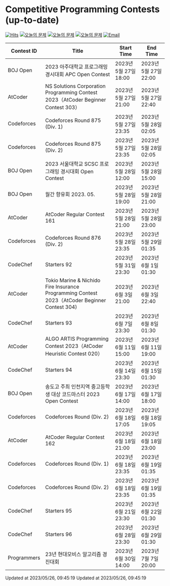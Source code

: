 Competitive Programming Contests (up-to-date)
========
[![Hits](https://hits.seeyoufarm.com/api/count/incr/badge.svg?url=https%3A%2F%2Fgithub.com%2Fika9810%2FCompetitive-Programming-Contests&count_bg=%2379C83D&title_bg=%23555555&icon=&icon_color=%23E7E7E7&title=hits&edge_flat=false)](https://hits.seeyoufarm.com)
[![오늘의 문제](https://img.shields.io/badge/Today's%20ABC-Link-lightpink)](https://github.com/ika9810/Atcoder-Daily-Contests/blob/main/ABC.md) 
[![오늘의 문제](https://img.shields.io/badge/Today's%20ARC-Link-orange)](https://github.com/ika9810/Atcoder-Daily-Contests/blob/main/ARC.md) 
[![오늘의 문제](https://img.shields.io/badge/Today's%20AGC-Link-red)](https://github.com/ika9810/Atcoder-Daily-Contests/blob/main/AGC.md) 
[![Email](https://img.shields.io/badge/Email-ika7204@naver.com-ff69b4)](mailTo:ika7204@naver.com)

 Contest ID | Title | Start Time | End Time |
---|---|---|---|
| BOJ Open | 2023 아주대학교 프로그래밍 경시대회 APC Open Contest | 2023년 5월 27일 18:00 | 2023년 5월 27일 22:00 |
| AtCoder | NS Solutions Corporation Programming Contest 2023（AtCoder Beginner Contest 303） | 2023년 5월 27일 21:00 | 2023년 5월 27일 22:40 |
| Codeforces | Codeforces Round 875 (Div. 1) | 2023년 5월 27일 23:35 | 2023년 5월 28일 02:05 |
| Codeforces | Codeforces Round 875 (Div. 2) | 2023년 5월 27일 23:35 | 2023년 5월 28일 02:05 |
| BOJ Open | 2023 서울대학교 SCSC 프로그래밍 경시대회 Open Contest | 2023년 5월 28일 12:00 | 2023년 5월 28일 15:00 |
| BOJ Open | 월간 향유회 2023. 05. | 2023년 5월 28일 19:00 | 2023년 5월 28일 21:00 |
| AtCoder | AtCoder Regular Contest 161 | 2023년 5월 28일 21:00 | 2023년 5월 28일 23:00 |
| Codeforces | Codeforces Round 876 (Div. 2) | 2023년 5월 28일 23:35 | 2023년 5월 29일 01:35 |
| CodeChef | Starters 92 | 2023년 5월 31일 23:30 | 2023년 6월 1일 01:30 |
| AtCoder | Tokio Marine & Nichido Fire Insurance Programming Contest 2023（AtCoder Beginner Contest 304) | 2023년 6월 3일 21:00 | 2023년 6월 3일 22:40 |
| CodeChef | Starters 93 | 2023년 6월 7일 23:30 | 2023년 6월 8일 01:30 |
| AtCoder | ALGO ARTIS Programming Contest 2023（AtCoder Heuristic Contest 020） | 2023년 6월 11일 15:00 | 2023년 6월 11일 19:00 |
| CodeChef | Starters 94 | 2023년 6월 14일 23:30 | 2023년 6월 15일 01:30 |
| BOJ Open | 송도고 주최 인천지역 중고등학생 대상 코드마스터 2023 Open Contest | 2023년 6월 17일 14:00 | 2023년 6월 17일 18:00 |
| Codeforces | Codeforces Round (Div. 2) | 2023년 6월 18일 17:05 | 2023년 6월 18일 19:05 |
| AtCoder | AtCoder Regular Contest 162 | 2023년 6월 18일 21:00 | 2023년 6월 18일 23:00 |
| Codeforces | Codeforces Round (Div. 1) | 2023년 6월 18일 23:35 | 2023년 6월 19일 01:35 |
| Codeforces | Codeforces Round (Div. 2) | 2023년 6월 18일 23:35 | 2023년 6월 19일 01:35 |
| CodeChef | Starters 95 | 2023년 6월 21일 23:30 | 2023년 6월 22일 01:30 |
| CodeChef | Starters 96 | 2023년 6월 28일 23:30 | 2023년 6월 29일 01:30 |
| Programmers | 23년 현대모비스 알고리즘 경진대회 | 2023년 6월 30일 14:00 | 2023년 7월 7일 20:00 |

Updated at 2023/05/26, 09:45:19
Updated at 2023/05/26, 09:45:19
